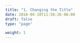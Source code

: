```yaml
---
title: "1. Changing the Title"
date: 2018-04-10T11:58:26-06:00
draft: false
type: "page"

weight: 1
---
```






